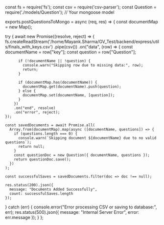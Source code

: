 const fs = require('fs');
const csv = require('csv-parser');
const Question = require('./models/Question'); // Your mongoose model

exports.postQuestionsToMongo = async (req, res) => {
  const documentMap = new Map();

  try {
    await new Promise((resolve, reject) => {
      fs.createReadStream('/home/Mayank.Sharma/GV_Test/backend/express/utils/finals_with_keys.csv')
        .pipe(csv())
        .on("data", (row) => {
          const documentName = row["key"];
          const question = row["Question"];
          
          if (!documentName || !question) {
            console.warn("Skipping row due to missing data:", row);
            return;
          }

          if (documentMap.has(documentName)) {
            documentMap.get(documentName).push(question);
          } else {
            documentMap.set(documentName, [question]);
          }
        })
        .on("end", resolve)
        .on("error", reject);
    });

    const savedDocuments = await Promise.all(
      Array.from(documentMap).map(async ([documentName, questions]) => {
        if (questions.length === 0) {
          console.warn(`Skipping document ${documentName} due to no valid questions`);
          return null;
        }
        const questionDoc = new Question({ documentName, questions });
        return questionDoc.save();
      })
    );

    const successfulSaves = savedDocuments.filter(doc => doc !== null);

    res.status(200).json({ 
      message: "Documents Added Successfully", 
      count: successfulSaves.length 
    });
  } catch (err) {
    console.error("Error processing CSV or saving to database:", err);
    res.status(500).json({ message: "Internal Server Error", error: err.message });
  }
};
